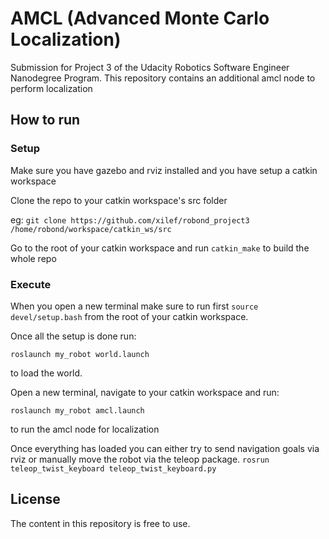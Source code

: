 # AMCL (Advanced Monte Carlo Localization)

Submission for Project 3 of the Udacity Robotics Software Engineer Nanodegree Program. This repository contains an additional amcl node to perform localization

## How to run

### Setup
Make sure you have gazebo and rviz installed and you have setup a catkin workspace

Clone the repo to your catkin workspace's src folder

eg:
`git clone https://github.com/xilef/robond_project3 /home/robond/workspace/catkin_ws/src
`

Go to the root of your catkin workspace and run `catkin_make` to build the whole repo

### Execute

When you open a new terminal make sure to run first `source devel/setup.bash` from the root of your catkin workspace.

Once all the setup is done run:

`roslaunch my_robot world.launch`

to load the world.

Open a new terminal, navigate to your catkin workspace and run:

`roslaunch my_robot amcl.launch`

to run the amcl node for localization

Once everything has loaded you can either try to send navigation goals via rviz or manually move the robot via the teleop package.
`rosrun teleop_twist_keyboard teleop_twist_keyboard.py`

## License

The content in this repository is free to use.
